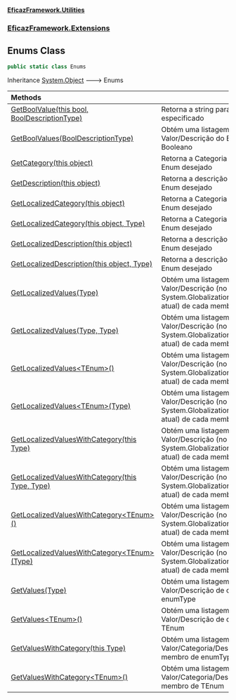 #### [EficazFramework.Utilities](EficazFrameworkUtilities.md 'EficazFramework Utilities')
### [EficazFramework.Extensions](EficazFrameworkUtilities.md#EficazFramework.Extensions 'EficazFramework.Extensions')

## Enums Class

```csharp
public static class Enums
```

Inheritance [System.Object](https://docs.microsoft.com/en-us/dotnet/api/System.Object 'System.Object') &#129106; Enums

| Methods | |
| :--- | :--- |
| [GetBoolValue(this bool, BoolDescriptionType)](Enums.GetBoolValue(thisbool,BoolDescriptionType).md 'EficazFramework.Extensions.Enums.GetBoolValue(this bool, EficazFramework.Extensions.BoolDescriptionType)') | Retorna a string para o valor bool especificado |
| [GetBoolValues(BoolDescriptionType)](Enums.GetBoolValues(BoolDescriptionType).md 'EficazFramework.Extensions.Enums.GetBoolValues(EficazFramework.Extensions.BoolDescriptionType)') | Obtém uma listagem de pares Valor/Descrição do Enumerador Booleano |
| [GetCategory(this object)](Enums.GetCategory(thisobject).md 'EficazFramework.Extensions.Enums.GetCategory(this object)') | Retorna a Categoria para o valor de Enum desejado |
| [GetDescription(this object)](Enums.GetDescription(thisobject).md 'EficazFramework.Extensions.Enums.GetDescription(this object)') | Retorna a descrição para o valor de Enum desejado |
| [GetLocalizedCategory(this object)](Enums.GetLocalizedCategory(thisobject).md 'EficazFramework.Extensions.Enums.GetLocalizedCategory(this object)') | Retorna a Categoria para o valor de Enum desejado |
| [GetLocalizedCategory(this object, Type)](Enums.GetLocalizedCategory(thisobject,Type).md 'EficazFramework.Extensions.Enums.GetLocalizedCategory(this object, System.Type)') | Retorna a Categoria para o valor de Enum desejado |
| [GetLocalizedDescription(this object)](Enums.GetLocalizedDescription(thisobject).md 'EficazFramework.Extensions.Enums.GetLocalizedDescription(this object)') | Retorna a descrição para o valor de Enum desejado |
| [GetLocalizedDescription(this object, Type)](Enums.GetLocalizedDescription(thisobject,Type).md 'EficazFramework.Extensions.Enums.GetLocalizedDescription(this object, System.Type)') | Retorna a descrição para o valor de Enum desejado |
| [GetLocalizedValues(Type)](Enums.GetLocalizedValues(Type).md 'EficazFramework.Extensions.Enums.GetLocalizedValues(System.Type)') | Obtém uma listagem de pares Valor/Descrição (no idioma de System.Globalization.Culture.CultureInfo atual) de cada membro de enumType |
| [GetLocalizedValues(Type, Type)](Enums.GetLocalizedValues(Type,Type).md 'EficazFramework.Extensions.Enums.GetLocalizedValues(System.Type, System.Type)') | Obtém uma listagem de pares Valor/Descrição (no idioma de System.Globalization.Culture.CultureInfo atual) de cada membro de enumType |
| [GetLocalizedValues&lt;TEnum&gt;()](Enums.GetLocalizedValues_TEnum_().md 'EficazFramework.Extensions.Enums.GetLocalizedValues<TEnum>()') | Obtém uma listagem de pares Valor/Descrição (no idioma de System.Globalization.Culture.CultureInfo atual) de cada membro de TEnum |
| [GetLocalizedValues&lt;TEnum&gt;(Type)](Enums.GetLocalizedValues_TEnum_(Type).md 'EficazFramework.Extensions.Enums.GetLocalizedValues<TEnum>(System.Type)') | Obtém uma listagem de pares Valor/Descrição (no idioma de System.Globalization.Culture.CultureInfo atual) de cada membro de TEnum |
| [GetLocalizedValuesWithCategory(this Type)](Enums.GetLocalizedValuesWithCategory(thisType).md 'EficazFramework.Extensions.Enums.GetLocalizedValuesWithCategory(this System.Type)') | Obtém uma listagem de pares Valor/Descrição (no idioma de System.Globalization.Culture.CultureInfo atual) de cada membro de enumType |
| [GetLocalizedValuesWithCategory(this Type, Type)](Enums.GetLocalizedValuesWithCategory(thisType,Type).md 'EficazFramework.Extensions.Enums.GetLocalizedValuesWithCategory(this System.Type, System.Type)') | Obtém uma listagem de pares Valor/Descrição (no idioma de System.Globalization.Culture.CultureInfo atual) de cada membro de enumType |
| [GetLocalizedValuesWithCategory&lt;TEnum&gt;()](Enums.GetLocalizedValuesWithCategory_TEnum_().md 'EficazFramework.Extensions.Enums.GetLocalizedValuesWithCategory<TEnum>()') | Obtém uma listagem de pares Valor/Descrição (no idioma de System.Globalization.Culture.CultureInfo atual) de cada membro de TEnum |
| [GetLocalizedValuesWithCategory&lt;TEnum&gt;(Type)](Enums.GetLocalizedValuesWithCategory_TEnum_(Type).md 'EficazFramework.Extensions.Enums.GetLocalizedValuesWithCategory<TEnum>(System.Type)') | Obtém uma listagem de pares Valor/Descrição (no idioma de System.Globalization.Culture.CultureInfo atual) de cada membro de TEnum |
| [GetValues(Type)](Enums.GetValues(Type).md 'EficazFramework.Extensions.Enums.GetValues(System.Type)') | Obtém uma listagem de pares Valor/Descrição de cada membro de enumType |
| [GetValues&lt;TEnum&gt;()](Enums.GetValues_TEnum_().md 'EficazFramework.Extensions.Enums.GetValues<TEnum>()') | Obtém uma listagem de pares Valor/Descrição de cada membro de TEnum |
| [GetValuesWithCategory(this Type)](Enums.GetValuesWithCategory(thisType).md 'EficazFramework.Extensions.Enums.GetValuesWithCategory(this System.Type)') | Obtém uma listagem de Valor/Categoria/Descrição de cada membro de enumType |
| [GetValuesWithCategory&lt;TEnum&gt;()](Enums.GetValuesWithCategory_TEnum_().md 'EficazFramework.Extensions.Enums.GetValuesWithCategory<TEnum>()') | Obtém uma listagem de Valor/Categoria/Descrição de cada membro de TEnum |
